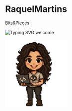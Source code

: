 # RaquelMartins
Bits&amp;Pieces

 <img src="https://readme-typing-svg.demolab.com/demo/?font=Bitcount+Prop+Single&color=16BA1BE1&multiline=true&repeat=false&lines=Hello%2C;Welcome+to+my+page.
" alt="Typing SVG welcome"/>
 
<img src="https://github.com/RmGarden/RaquelMartins/blob/main/assests/rm_agit1.png" alt="RmAvatar" width="200"/>
